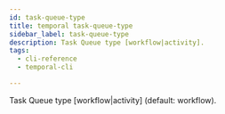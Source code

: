 ```yaml
---
id: task-queue-type
title: temporal task-queue-type
sidebar_label: task-queue-type
description: Task Queue type [workflow|activity].
tags:
  - cli-reference
  - temporal-cli

---
```


Task Queue type [workflow|activity] (default: workflow).
